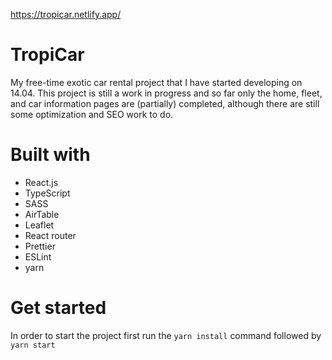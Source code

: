 https://tropicar.netlify.app/

# TropiCar

My free-time exotic car rental project that I have started developing on 14.04. This project is still a work in progress and so far only the home, fleet, and car information pages are (partially) completed, although there are still some optimization and SEO work to do. 



# Built with
<ul>
<li>React.js</li>
<li>TypeScript</li>
<li>SASS</li>
<li>AirTable</li>
<li>Leaflet</li>
<li>React router</li>
<li>Prettier</li>
<li>ESLint</li>
<li>yarn</li>
</ul>


# Get started
In order to start the project first run the <code>yarn install</code> command followed by <code>yarn start</code>

